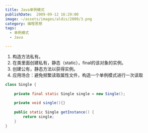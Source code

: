 ```yaml
---
title: Java单例模式
publishDate:  2009-09-12 16:29:00
image: ~/assets/images/aldis/2009/3.png
category: 编程思想
tags: 
  - 单例模式
  - Java

---
```


1. 构造方法私有。
2. 在类里面创建私有，静态（static），final的该对象的实例。
3. 创建公有，静态方法以获得实例。
4. 应用场合：避免频繁读取属性文件，构造一个单例模式进行一次读取

```java
class Single {
   
    private final static Single single = new Single();
   
    private void single(){}
   
    public static Single getInstance() {
        return single;
    }
}
```

